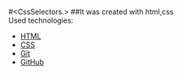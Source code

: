 #<CssSelectors.>
##It was created with html,css   
Used technologies:
- [HTML](#html)
- [CSS](#css)
- [Git](#git)
- [GitHub](#github)
